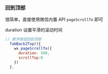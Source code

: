 ### 回到顶部

很简单，直接使用微信内置 API `pageScrollTo` 即可

duration 设置平滑的滚动时间

```js
// 悬浮按钮回到顶部
  fabBack2Top(){
    wx.pageScrollTo({
      duration: 500,
      scrollTop:0
    })
  },
```

<br>
